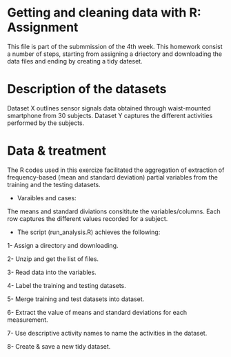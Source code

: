 # Getting and cleaning data with R: Assignment

This file is part of the submmission of the 4th week.
This homework consist a number of steps, starting from assigning a driectory and downloading the data files and ending by creating a tidy dateset.

# Description of the datasets
Dataset X outlines sensor signals data obtained through waist-mounted smartphone from 30 subjects. Dataset Y captures the different activities performed by the subjects.

# Data & treatment
The R codes used in this exercize facilitated the aggregation of extraction of frequency-based (mean and standard deviation) partial variables from the training and the testing datasets. 

- Varaibles and cases:

The means and standard diviations consititute the variables/columns.
Each row captures the different values recorded for a subject.

- The script (run_analysis.R) achieves the following:
 
 1- Assign a directory and downloading.
 
 2- Unzip and get the list of files.
 
 3- Read data into the variables.
 
 4- Label the training and testing datasets.
 
 5- Merge training and test datasets into dataset.
 
 6- Extract the value of means and standard deviations for each measurement.
 
 7- Use descriptive activity names to name the activities in the dataset.
 
 8- Create & save a new tidy dataset.
